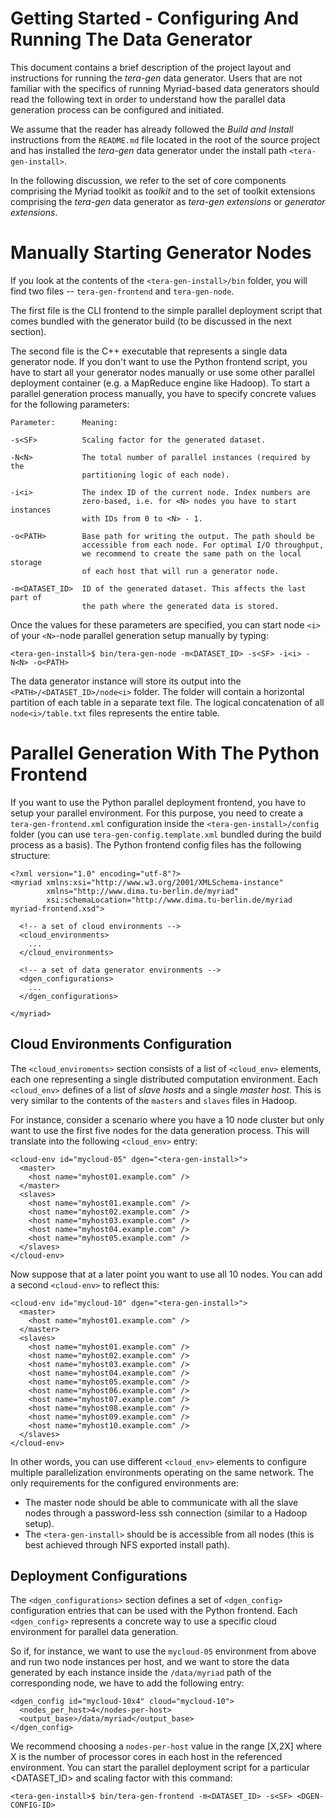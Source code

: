 Getting Started - Configuring And Running The Data Generator
============================================================

This document contains a brief description of the project layout and instructions for running the *tera-gen* data generator. Users that are not familiar with the specifics of running Myriad-based data generators should read the following text in order to understand how the parallel data generation process can be configured and initiated.

We assume that the reader has already followed the *Build and Install* instructions from the `README.md` file located in the root of the source project and has installed the *tera-gen* data generator under the install path `<tera-gen-install>`.

In the following discussion, we refer to the set of core components comprising the Myriad toolkit as *toolkit* and to the set of toolkit extensions comprising the *tera-gen* data generator as *tera-gen extensions* or *generator extensions*.


Manually Starting Generator Nodes
=================================

If you look at the contents of the `<tera-gen-install>/bin` folder, you will find two files -- `tera-gen-frontend` and `tera-gen-node`. 

The first file is the CLI frontend to the simple parallel deployment script that comes bundled with the generator build (to be discussed in the next section). 

The second file is the C++ executable that represents a single data generator node. If you don't want to use the Python frontend script, you have to start all your generator nodes manually or use some other parallel deployment container (e.g. a MapReduce engine like Hadoop). To start a parallel generation process manually, you have to specify concrete values for the following parameters:

    Parameter:      Meaning:

    -s<SF>          Scaling factor for the generated dataset.

    -N<N>           The total number of parallel instances (required by the 
                    partitioning logic of each node).

    -i<i>           The index ID of the current node. Index numbers are 
                    zero-based, i.e. for <N> nodes you have to start instances  
                    with IDs from 0 to <N> - 1.

    -o<PATH>        Base path for writing the output. The path should be 
                    accessible from each node. For optimal I/O throughput, 
                    we recommend to create the same path on the local storage  
                    of each host that will run a generator node.

    -m<DATASET_ID>  ID of the generated dataset. This affects the last part of 
                    the path where the generated data is stored.

Once the values for these parameters are specified, you can start node `<i>` of your `<N>`-node parallel generation setup manually by typing:

    <tera-gen-install>$ bin/tera-gen-node -m<DATASET_ID> -s<SF> -i<i> -N<N> -o<PATH>

The data generator instance will store its output into the `<PATH>/<DATASET_ID>/node<i>` folder. The folder will contain a horizontal partition of each table in a separate text file. The logical concatenation of all `node<i>/table.txt` files represents the entire table.


Parallel Generation With The Python Frontend
============================================

If you want to use the Python parallel deployment frontend, you have to setup your parallel environment. For this purpose, you need to create a `tera-gen-frontend.xml` configuration inside the `<tera-gen-install>/config` folder (you can use `tera-gen-config.template.xml` bundled during the build process as a basis). The Python frontend config files has the following structure:

    <?xml version="1.0" encoding="utf-8"?>
    <myriad xmlns:xsi="http://www.w3.org/2001/XMLSchema-instance" 
            xmlns="http://www.dima.tu-berlin.de/myriad" 
            xsi:schemaLocation="http://www.dima.tu-berlin.de/myriad myriad-frontend.xsd">
  
      <!-- a set of cloud environments -->
      <cloud_environments>
        ...
      </cloud_environments>
  
      <!-- a set of data generator environments -->
      <dgen_configurations>
        ...
      </dgen_configurations>
    
    </myriad>


Cloud Environments Configuration
--------------------------------

The `<cloud_enviroments>` section consists of a list of `<cloud_env>` elements, each one representing a single distributed computation environment. Each `<cloud_env>` defines of a list of *slave hosts* and a single *master host*. This is very similar to the contents of the `masters` and `slaves` files in Hadoop.

For instance, consider a scenario where you have a 10 node cluster but only want to use the first five nodes for the data generation process. This will translate into the following `<cloud_env>` entry:

    <cloud-env id="mycloud-05" dgen="<tera-gen-install>">
      <master>
        <host name="myhost01.example.com" />
      </master>
      <slaves>
        <host name="myhost01.example.com" />
        <host name="myhost02.example.com" />
        <host name="myhost03.example.com" />
        <host name="myhost04.example.com" />
        <host name="myhost05.example.com" />
      </slaves>
    </cloud-env>

Now suppose that at a later point you want to use all 10 nodes. You can add a second `<cloud-env>` to reflect this: 

    <cloud-env id="mycloud-10" dgen="<tera-gen-install>">
      <master>
        <host name="myhost01.example.com" />
      </master>
      <slaves>
        <host name="myhost01.example.com" />
        <host name="myhost02.example.com" />
        <host name="myhost03.example.com" />
        <host name="myhost04.example.com" />
        <host name="myhost05.example.com" />
        <host name="myhost06.example.com" />
        <host name="myhost07.example.com" />
        <host name="myhost08.example.com" />
        <host name="myhost09.example.com" />
        <host name="myhost10.example.com" />
      </slaves>
    </cloud-env>

In other words, you can use different `<cloud_env>` elements to configure multiple parallelization environments operating on the same network. The only requirements for the configured environments are:

* The master node should be able to communicate with all the slave nodes through a password-less ssh connection (similar to a Hadoop setup).
* The `<tera-gen-install>` should be is accessible from all nodes (this is best achieved through NFS exported install path).


Deployment Configurations
-------------------------

The `<dgen_configurations>` section defines a set of `<dgen_config>` configuration entries that can be used with the Python frontend. Each `<dgen_config>` represents a concrete way to use a specific cloud environment for parallel data generation. 

So if, for instance, we want to use the `mycloud-05` environment from above and run two node instances per host, and we want to store the data generated by each instance inside the `/data/myriad` path of the corresponding node, we have to add the following entry:

    <dgen_config id="mycloud-10x4" cloud="mycloud-10">
      <nodes_per_host>4</nodes-per-host>
      <output_base>/data/myriad</output_base>
    </dgen_config>

We recommend choosing a `nodes-per-host` value in the range [X,2X] where X is the number of processor cores in each host in the referenced environment. You can start the parallel deployment script for a particular <DATASET_ID> and scaling factor <SF> with this command:

    <tera-gen-install>$ bin/tera-gen-frontend -m<DATASET_ID> -s<SF> <DGEN-CONFIG-ID>
